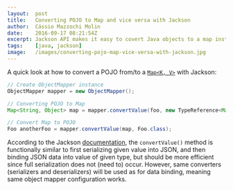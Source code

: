 ```yaml
---
layout:  post
title:   Converting POJO to Map and vice versa with Jackson
author:  Cássio Mazzochi Molin
date:    2016-09-17 08:21:54Z
excerpt: Jackson API makes it easy to covert Java objects to a map instance and vice versa.
tags:    [java, jackson]
image:   /images/converting-pojo-map-vice-versa-with-jackson.jpg
---
```


A quick look at how to convert a POJO from/to a [`Map<K, V>`][1] with Jackson:

```java
// Create ObjectMapper instance
ObjectMapper mapper = new ObjectMapper();

// Converting POJO to Map
Map<String, Object> map = mapper.convertValue(foo, new TypeReference<Map<String, Object>>() {});

// Convert Map to POJO
Foo anotherFoo = mapper.convertValue(map, Foo.class);
```

According to the Jackson [documentation][2], the `convertValue()` method is functionally similar to first serializing given value into JSON, and then binding JSON data into value of given type, but should be more efficient since full serialization does not (need to) occur. However, same converters (serializers and deserializers) will be used as for data binding, meaning same object mapper configuration works.

[1]: https://docs.oracle.com/javase/8/docs/api/java/util/Map.html
[2]: https://fasterxml.github.io/jackson-databind/javadoc/2.8/com/fasterxml/jackson/databind/ObjectMapper.html#convertValue(java.lang.Object,%20java.lang.Class)
